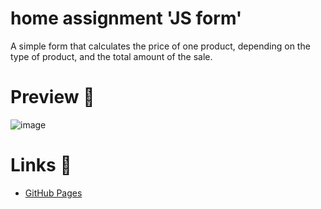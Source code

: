 # home assignment 'JS form'
A simple form that calculates the price of one product, depending on the type of product, and the total amount of the sale.

# Preview :newspaper:

![image](https://user-images.githubusercontent.com/70683676/188813052-f8cea5f5-74e1-44ff-8fe9-71cedfb88e55.png)

# Links :link:

- [GitHub Pages](https://catsbyy.github.io/ha-js-forms/)

